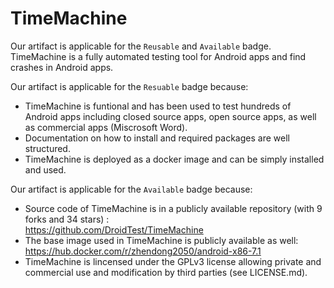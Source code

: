 # TimeMachine #

Our artifact is applicable for the `Reusable` and `Available` badge. TimeMachine is a fully automated testing tool for Android apps and find crashes in Android apps.

Our artifact is applicable for the `Resuable` badge because:
- TimeMachine is funtional and has been used to test hundreds of Android apps including  closed source apps, open source apps, as well as commercial apps (Miscrosoft Word).
- Documentation on how to install and required packages are well structured.
- TimeMachine is deployed as a docker image and can be simply installed and used.

Our artifact is applicable for the `Available` badge because:
- Source code of TimeMachine is in a publicly available repository (with 9 forks and 34 stars) : <br> https://github.com/DroidTest/TimeMachine
- The base image used in TimeMachine is publicly available as well: <br> https://hub.docker.com/r/zhendong2050/android-x86-7.1
- TimeMachine is lincensed under the GPLv3 license allowing private and commercial use and modification by third parties (see LICENSE.md).
